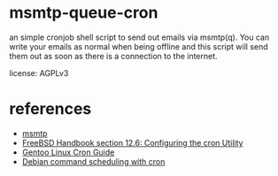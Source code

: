 msmtp-queue-cron
================

an simple cronjob shell script to send out emails via msmtp(q). You can write your emails as normal when being
offline and this script will send them out as soon as there is a connection to the internet.

license: AGPLv3

references
==========
* [msmtp](http://msmtp.sourceforge.net/)
* [FreeBSD Handbook section 12.6: Configuring the cron Utility](http://www.freebsd.org/doc/en/books/handbook/configtuning-cron.html)
* [Gentoo Linux Cron Guide](http://www.gentoo.org/doc/de/cron-guide.xml)
* [Debian command scheduling with cron](http://www.debian-administration.org/articles/56)
